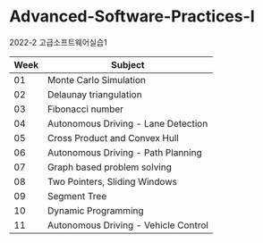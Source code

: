 # Advanced-Software-Practices-I
2022-2 고급소프트웨어실습1

|Week|Subject|
|----|-------|
|01|Monte Carlo Simulation|
|02|Delaunay triangulation|
|03|Fibonacci number|
|04|Autonomous Driving - Lane Detection|
|05|Cross Product and Convex Hull|
|06|Autonomous Driving - Path Planning|
|07|Graph based problem solving|
|08|Two Pointers, Sliding Windows|
|09|Segment Tree|
|10|Dynamic Programming|
|11|Autonomous Driving - Vehicle Control|
